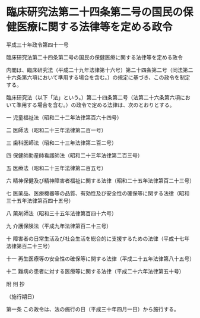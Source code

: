 # 臨床研究法第二十四条第二号の国民の保健医療に関する法律等を定める政令

平成三十年政令第四十一号

臨床研究法第二十四条第二号の国民の保健医療に関する法律等を定める政令

内閣は、臨床研究法（平成二十九年法律第十六号）第二十四条第二号（同法第二十六条第六項において準用する場合を含む。）の規定に基づき、この政令を制定する。

臨床研究法（以下「法」という。）第二十四条第二号（法第二十六条第六項において準用する場合を含む。）の政令で定める法律は、次のとおりとする。

一 児童福祉法（昭和二十二年法律第百六十四号）

二 医師法（昭和二十三年法律第二百一号）

三 歯科医師法（昭和二十三年法律第二百二号）

四 保健師助産師看護師法（昭和二十三年法律第二百三号）

五 医療法（昭和二十三年法律第二百五号）

六 精神保健及び精神障害者福祉に関する法律（昭和二十五年法律第百二十三号）

七 医薬品、医療機器等の品質、有効性及び安全性の確保等に関する法律（昭和三十五年法律第百四十五号）

八 薬剤師法（昭和三十五年法律第百四十六号）

九 介護保険法（平成九年法律第百二十三号）

十 障害者の日常生活及び社会生活を総合的に支援するための法律（平成十七年法律第百二十三号）

十一 再生医療等の安全性の確保等に関する法律（平成二十五年法律第八十五号）

十二 難病の患者に対する医療等に関する法律（平成二十六年法律第五十号）

附 則 抄

（施行期日）

第一条 この政令は、法の施行の日（平成三十年四月一日）から施行する。
